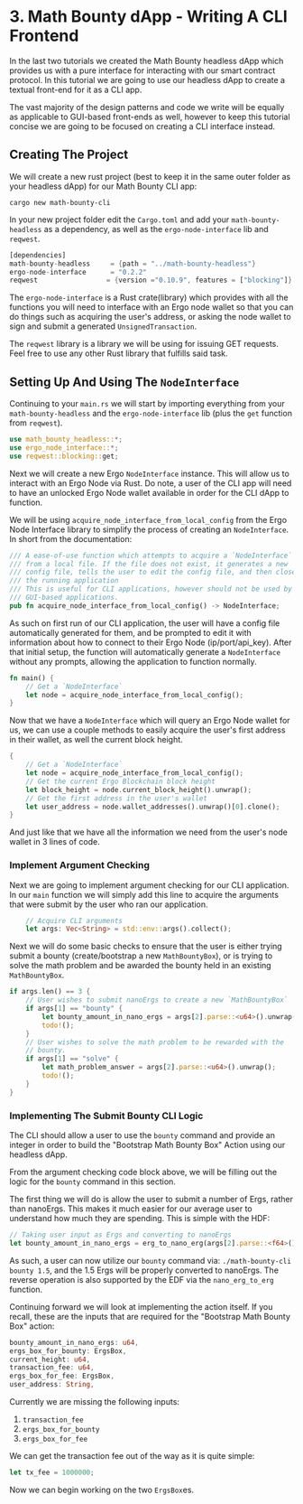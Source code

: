 # 3. Math Bounty dApp - Writing A CLI Frontend

In the last two tutorials we created the Math Bounty headless dApp which provides us with a pure interface for interacting with our smart contract protocol. In this tutorial we are going to use our headless dApp to create a textual front-end for it as a CLI app.

The vast majority of the design patterns and code we write will be equally as applicable to GUI-based front-ends as well, however to keep this tutorial concise we are going to be focused on creating a CLI interface instead.


## Creating The Project

We will create a new rust project (best to keep it in the same outer folder as your headless dApp) for our Math Bounty CLI app:

```
cargo new math-bounty-cli
```

In your new project folder edit the `Cargo.toml` and add your `math-bounty-headless` as a dependency, as well as the `ergo-node-interface` lib and `reqwest`.

```rust
[dependencies]
math-bounty-headless     = {path = "../math-bounty-headless"}
ergo-node-interface      = "0.2.2"
reqwest                 = {version ="0.10.9", features = ["blocking"]}
```

The `ergo-node-interface` is a Rust crate(library) which provides with all the functions you will need to interface with an Ergo node wallet so that you can do things such as acquiring the user's address, or asking the node wallet to sign and submit a generated `UnsignedTransaction`.

The `reqwest` library is a library we will be using for issuing GET requests. Feel free to use any other Rust library that fulfills said task.


## Setting Up And Using The `NodeInterface`

Continuing to your `main.rs` we will start by importing everything from your `math-bounty-headless` and the `ergo-node-interface` lib (plus the `get` function from `reqwest`).

```rust
use math_bounty_headless::*;
use ergo_node_interface::*;
use reqwest::blocking::get;
```

Next we will create a new Ergo `NodeInterface` instance. This will allow us to interact with an Ergo Node via Rust. Do note, a user of the CLI app will need to have an unlocked Ergo Node wallet available in order for the CLI dApp to function.

We will be using `acquire_node_interface_from_local_config` from the Ergo Node Interface library to simplify the process of creating an `NodeInterface`. In short from the documentation:
```rust
/// A ease-of-use function which attempts to acquire a `NodeInterface`
/// from a local file. If the file does not exist, it generates a new
/// config file, tells the user to edit the config file, and then closes
/// the running application
/// This is useful for CLI applications, however should not be used by
/// GUI-based applications.
pub fn acquire_node_interface_from_local_config() -> NodeInterface;
```

As such on first run of our CLI application, the user will have a config file automatically generated for them, and be prompted to edit it with information about how to connect to their Ergo Node (ip/port/api_key). After that initial setup, the function will automatically generate a `NodeInterface` without any prompts, allowing the application to function normally.

```rust
fn main() {
    // Get a `NodeInterface`
    let node = acquire_node_interface_from_local_config();
}
```

Now that we have a `NodeInterface` which will query an Ergo Node wallet for us, we can use a couple methods to easily acquire the user's first address in their wallet, as well the current block height.

```rust
{
    // Get a `NodeInterface`
    let node = acquire_node_interface_from_local_config();
    // Get the current Ergo Blockchain block height
    let block_height = node.current_block_height().unwrap();
    // Get the first address in the user's wallet
    let user_address = node.wallet_addresses().unwrap()[0].clone();
}
```

And just like that we have all the information we need from the user's node wallet in 3 lines of code.


### Implement Argument Checking

Next we are going to implement argument checking for our CLI application. In our `main` function we will simply add this line to acquire the arguments that were submit by the user who ran our application.

```rust
    // Acquire CLI arguments
    let args: Vec<String> = std::env::args().collect();
```

Next we will do some basic checks to ensure that the user is either trying submit a bounty (create/bootstrap a new `MathBountyBox`), or is trying to solve the math problem and be awarded the bounty held in an existing `MathBountyBox`.

```rust
if args.len() == 3 {
    // User wishes to submit nanoErgs to create a new `MathBountyBox`
    if args[1] == "bounty" {
        let bounty_amount_in_nano_ergs = args[2].parse::<u64>().unwrap();
        todo!();
    }
    // User wishes to solve the math problem to be rewarded with the
    // bounty.
    if args[1] == "solve" {
        let math_problem_answer = args[2].parse::<u64>().unwrap();
        todo!();
    }
}
```

### Implementing The Submit Bounty CLI Logic

The CLI should allow a user to use the `bounty` command and provide an integer in order to build the "Bootstrap Math Bounty Box" Action using our headless dApp.

From the argument checking code block above, we will be filling out the logic for the `bounty` command in this section.

The first thing we will do is allow the user to submit a number of Ergs, rather than nanoErgs. This makes it much easier for our average user to understand how much they are spending. This is simple with the HDF:

```rust
// Taking user input as Ergs and converting to nanoErgs
let bounty_amount_in_nano_ergs = erg_to_nano_erg(args[2].parse::<f64>().unwrap());
```

As such, a user can now utilize our `bounty` command via: `./math-bounty-cli bounty 1.5`, and the 1.5 Ergs will be properly converted to nanoErgs. The reverse operation is also supported by the EDF via the `nano_erg_to_erg` function.

Continuing forward we will look at implementing the action itself. If you recall, these are the inputs that are required for the "Bootstrap Math Bounty Box" action:

```rust
bounty_amount_in_nano_ergs: u64,
ergs_box_for_bounty: ErgsBox,
current_height: u64,
transaction_fee: u64,
ergs_box_for_fee: ErgsBox,
user_address: String,
```

Currently we are missing the following inputs:
1. `transaction_fee`
2. `ergs_box_for_bounty`
3. `ergs_box_for_fee`

We can get the transaction fee out of the way as it is quite simple:

```rust
let tx_fee = 1000000;
```

Now we can begin working on the two `ErgsBox`es.
